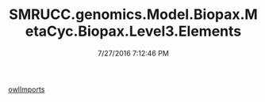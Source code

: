 ﻿---
title: SMRUCC.genomics.Model.Biopax.MetaCyc.Biopax.Level3.Elements
date: 7/27/2016 7:12:46 PM
---

[owlImports](T-SMRUCC.genomics.Model.Biopax.MetaCyc.Biopax.Level3.Elements.owlImports.html)
